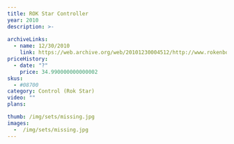 ```yaml
---
title: ROK Star Controller
year: 2010
description: >-
  
archiveLinks:
  - name: 12/30/2010
    link: https://web.archive.org/web/20101230004512/http://www.rokenbok.com/estore/machines/rok-star-controller
priceHistory:
  - date: "?"
    price: 34.990000000000002
skus:
  - #08700
category: Control (Rok Star)
video: ""
plans:

thumb: /img/sets/missing.jpg
images:
  -  /img/sets/missing.jpg
---
```

